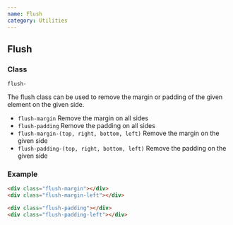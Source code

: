 ```yaml
---
name: Flush
category: Utilities
---
```


## Flush

### Class
`flush-`

The flush class can be used to remove the margin or padding of the given element on the given side.

- `flush-margin` Remove the margin on all sides
- `flush-padding` Remove the padding on all sides
- `flush-margin-(top, right, bottom, left)` Remove the margin on the given side
- `flush-padding-(top, right, bottom, left)` Remove the padding on the given side

### Example

```html
<div class="flush-margin"></div>
<div class="flush-margin-left"></div>

<div class="flush-padding"></div>
<div class="flush-padding-left"></div>
```